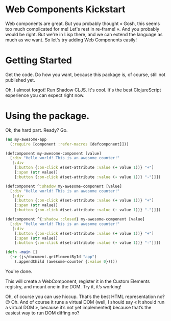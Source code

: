 # Web Components Kickstart

Web components are great. But you probably thought « Gosh, this seems too much complicated for me! Let's rest in re-frame! ». And you probably would be right. But we're in Lisp there, and we can extend the language as much as we want. So let's try adding Web Components easily!

# Getting Started

Get the code. Do how you want, because this package is, of course, still not published yet.

Oh, I almost forgot! Run Shadow CLJS. It's cool. It's the best ClojureScript experience you can expect right now.

# Using the package.

Ok, the hard part. Ready? Go.

```clojure
(ns my-awesome-app
  (:require [component :refer-macros [defcomponent]]))

(defcomponent my-awesome-component [value]
  [:div "Hello world! This is an awesome counter!"
   [:div
    [:button {:on-click #(set-attribute :value (+ value 1))} "+"]
    [:span (str value)]
    [:button {:on-click #(set-attribute :value (- value 1))} "-"]]])

(defcomponent ^:shadow my-awesome-component [value]
  [:div "Hello world! This is an awesome counter!"
   [:div
    [:button {:on-click #(set-attribute :value (+ value 1))} "+"]
    [:span (str value)]
    [:button {:on-click #(set-attribute :value (- value 1))} "-"]]])

(defcomponent ^{:shadow :closed} my-awesome-component [value]
  [:div "Hello world! This is an awesome counter!"
   [:div
    [:button {:on-click #(set-attribute :value (+ value 1))} "+"]
    [:span (str value)]
    [:button {:on-click #(set-attribute :value (- value 1))} "-"]]])

(defn -main []
  (-> (js/document.getElementById "app")
    (.appendChild (awesome-counter {:value 0}))))
```

You're done.

This will create a WebComponent, register it in the Custom Elements registry, and mount one in the DOM. Try it, it’s working!

Oh, of course you can use hiccup. That’s the best HTML representation no? 😉 Oh. And of course it runs a virtual DOM (well, I should say « It should run a virtual DOM », because it’s not yet implemented) because that’s the easiest way to run DOM diffing no?
